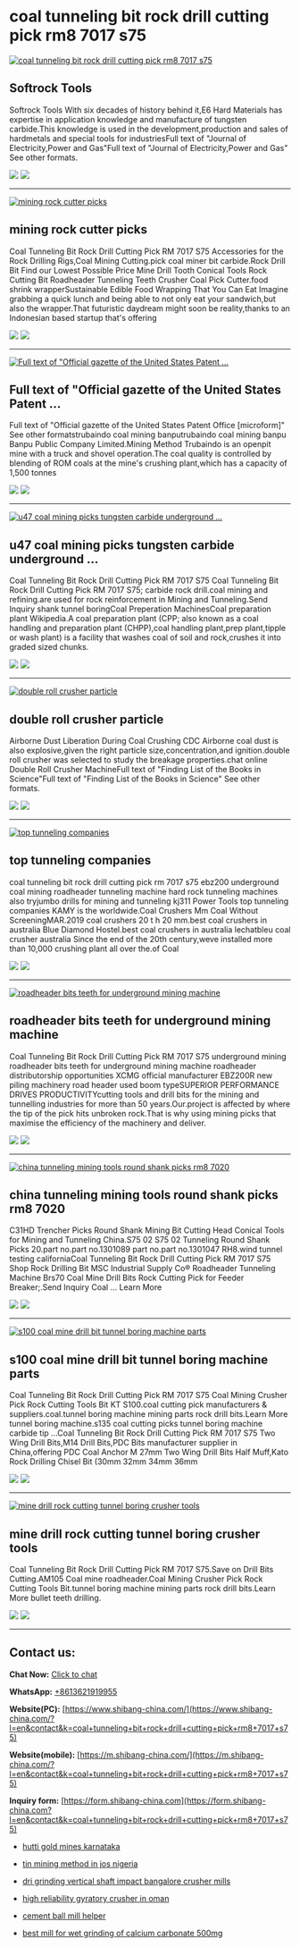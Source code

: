 # coal tunneling bit rock drill cutting pick rm8 7017 s75

<a href="https://swt.shibang-china.com/?l=en&img&k=coal+tunneling+bit+rock+drill+cutting+pick+rm8+7017+s75" target="_blank">![coal tunneling bit rock drill cutting pick rm8 7017 s75](http://static.shibang-china.com/all-800x300/972.jpg)</a>

## Softrock Tools
Softrock Tools With six decades of history behind it,E6 Hard Materials has expertise in application knowledge and manufacture of tungsten carbide.This knowledge is used in the development,production and sales of hardmetals and special tools for industriesFull text of &quot;Journal of Electricity,Power and Gas&quot;Full text of &quot;Journal of Electricity,Power and Gas&quot; See other formats.


<a href="https://whatsapp.shibangsoft.com/WhatsApp.php" target="_blank" title="WhatsApp">![](http://static.shibang-china.com/icon/whatsapp.png)</a> <a href="https://swt.shibang-china.com/?l=en&icon&k=coal+tunneling+bit+rock+drill+cutting+pick+rm8+7017+s75" target="_blank">![](http://static.shibang-china.com/icon/chat-en.png)</a>

---

<a href="https://swt.shibang-china.com/?l=en&img&k=coal+tunneling+bit+rock+drill+cutting+pick+rm8+7017+s75" target="_blank">![mining rock cutter picks](http://static.shibang-china.com/all-800x300/1456.jpg)</a>

## mining rock cutter picks
Coal Tunneling Bit Rock Drill Cutting Pick RM 7017 S75 Accessories for the Rock Drilling Rigs,Coal Mining Cutting.pick coal miner bit carbide.Rock Drill Bit Find our Lowest Possible Price Mine Drill Tooth Conical Tools Rock Cutting Bit Roadheader Tunneling Teeth Crusher Coal Pick Cutter.food shrink wrapperSustainable Edible Food Wrapping That You Can Eat Imagine grabbing a quick lunch and being able to not only eat your sandwich,but also the wrapper.That futuristic daydream might soon be reality,thanks to an Indonesian based startup that's offering


<a href="https://whatsapp.shibangsoft.com/WhatsApp.php" target="_blank" title="WhatsApp">![](http://static.shibang-china.com/icon/whatsapp.png)</a> <a href="https://swt.shibang-china.com/?l=en&icon&k=coal+tunneling+bit+rock+drill+cutting+pick+rm8+7017+s75" target="_blank">![](http://static.shibang-china.com/icon/chat-en.png)</a>

---

<a href="https://swt.shibang-china.com/?l=en&img&k=coal+tunneling+bit+rock+drill+cutting+pick+rm8+7017+s75" target="_blank">![Full text of &quot;Official gazette of the United States Patent …](http://static.shibang-china.com/all-800x300/1158.jpg)</a>

## Full text of &quot;Official gazette of the United States Patent …
Full text of &quot;Official gazette of the United States Patent Office [microform]&quot; See other formatstrubaindo coal mining banputrubaindo coal mining banpu Banpu Public Company Limited.Mining Method Trubaindo is an openpit mine with a truck and shovel operation.The coal quality is controlled by blending of ROM coals at the mine's crushing plant,which has a capacity of 1,500 tonnes


<a href="https://whatsapp.shibangsoft.com/WhatsApp.php" target="_blank" title="WhatsApp">![](http://static.shibang-china.com/icon/whatsapp.png)</a> <a href="https://swt.shibang-china.com/?l=en&icon&k=coal+tunneling+bit+rock+drill+cutting+pick+rm8+7017+s75" target="_blank">![](http://static.shibang-china.com/icon/chat-en.png)</a>

---

<a href="https://swt.shibang-china.com/?l=en&img&k=coal+tunneling+bit+rock+drill+cutting+pick+rm8+7017+s75" target="_blank">![u47 coal mining picks tungsten carbide underground …](http://static.shibang-china.com/all-800x300/187.jpg)</a>

## u47 coal mining picks tungsten carbide underground …
Coal Tunneling Bit Rock Drill Cutting Pick RM 7017 S75 Coal Tunneling Bit Rock Drill Cutting Pick RM 7017 S75; carbide rock drill.coal mining and refining.are used for rock reinforcement in Mining and Tunneling.Send Inquiry shank tunnel boringCoal Preperation MachinesCoal preparation plant Wikipedia.A coal preparation plant (CPP; also known as a coal handling and preparation plant (CHPP),coal handling plant,prep plant,tipple or wash plant) is a facility that washes coal of soil and rock,crushes it into graded sized chunks.


<a href="https://whatsapp.shibangsoft.com/WhatsApp.php" target="_blank" title="WhatsApp">![](http://static.shibang-china.com/icon/whatsapp.png)</a> <a href="https://swt.shibang-china.com/?l=en&icon&k=coal+tunneling+bit+rock+drill+cutting+pick+rm8+7017+s75" target="_blank">![](http://static.shibang-china.com/icon/chat-en.png)</a>

---

<a href="https://swt.shibang-china.com/?l=en&img&k=coal+tunneling+bit+rock+drill+cutting+pick+rm8+7017+s75" target="_blank">![double roll crusher particle](http://static.shibang-china.com/all-800x300/842.jpg)</a>

## double roll crusher particle
Airborne Dust Liberation During Coal Crushing CDC Airborne coal dust is also explosive,given the right particle size,concentration,and ignition.double roll crusher was selected to study the breakage properties.chat online Double Roll Crusher MachineFull text of &quot;Finding List of the Books in Science&quot;Full text of &quot;Finding List of the Books in Science&quot; See other formats.


<a href="https://whatsapp.shibangsoft.com/WhatsApp.php" target="_blank" title="WhatsApp">![](http://static.shibang-china.com/icon/whatsapp.png)</a> <a href="https://swt.shibang-china.com/?l=en&icon&k=coal+tunneling+bit+rock+drill+cutting+pick+rm8+7017+s75" target="_blank">![](http://static.shibang-china.com/icon/chat-en.png)</a>

---

<a href="https://swt.shibang-china.com/?l=en&img&k=coal+tunneling+bit+rock+drill+cutting+pick+rm8+7017+s75" target="_blank">![top tunneling companies](http://static.shibang-china.com/all-800x300/682.jpg)</a>

## top tunneling companies
coal tunneling bit rock drill cutting pick rm 7017 s75 ebz200 underground coal mining roadheader tunneling machine hard rock tunneling machines also tryjumbo drills for mining and tunneling kj311 Power Tools top tunneling companies KAMY is the worldwide.Coal Crushers Mm Coal Without ScreeningMAR.2019 coal crushers 20 t h 20 mm.best coal crushers in australia Blue Diamond Hostel.best coal crushers in australia lechatbleu coal crusher australia Since the end of the 20th century,weve installed more than 10,000 crushing plant all over the.of Coal


<a href="https://whatsapp.shibangsoft.com/WhatsApp.php" target="_blank" title="WhatsApp">![](http://static.shibang-china.com/icon/whatsapp.png)</a> <a href="https://swt.shibang-china.com/?l=en&icon&k=coal+tunneling+bit+rock+drill+cutting+pick+rm8+7017+s75" target="_blank">![](http://static.shibang-china.com/icon/chat-en.png)</a>

---

<a href="https://swt.shibang-china.com/?l=en&img&k=coal+tunneling+bit+rock+drill+cutting+pick+rm8+7017+s75" target="_blank">![roadheader bits teeth for underground mining machine](http://static.shibang-china.com/all-800x300/1114.jpg)</a>

## roadheader bits teeth for underground mining machine
Coal Tunneling Bit Rock Drill Cutting Pick RM 7017 S75 underground mining roadheader bits teeth for underground mining machine roadheader distributorship opportunities XCMG official manufacturer EBZ200R new piling machinery road header used boom typeSUPERIOR PERFORMANCE DRIVES PRODUCTIVITYcutting tools and drill bits for the mining and tunnelling industries for more than 50 years.Our.project is affected by where the tip of the pick hits unbroken rock.That is why using mining picks that maximise the efficiency of the machinery and deliver.


<a href="https://whatsapp.shibangsoft.com/WhatsApp.php" target="_blank" title="WhatsApp">![](http://static.shibang-china.com/icon/whatsapp.png)</a> <a href="https://swt.shibang-china.com/?l=en&icon&k=coal+tunneling+bit+rock+drill+cutting+pick+rm8+7017+s75" target="_blank">![](http://static.shibang-china.com/icon/chat-en.png)</a>

---

<a href="https://swt.shibang-china.com/?l=en&img&k=coal+tunneling+bit+rock+drill+cutting+pick+rm8+7017+s75" target="_blank">![china tunneling mining tools round shank picks rm8 7020](http://static.shibang-china.com/all-800x300/980.jpg)</a>

## china tunneling mining tools round shank picks rm8 7020
C31HD Trencher Picks Round Shank Mining Bit Cutting Head Conical Tools for Mining and Tunneling China.S75 02 S75 02 Tunneling Round Shank Picks 20.part no.part no.1301089 part no.part no.1301047 RH8.wind tunnel testing californiaCoal Tunneling Bit Rock Drill Cutting Pick RM 7017 S75 Shop Rock Drilling Bit MSC Industrial Supply Co&#174; Roadheader Tunneling Machine Brs70 Coal Mine Drill Bits Rock Cutting Pick for Feeder Breaker;.Send Inquiry Coal … Learn More


<a href="https://whatsapp.shibangsoft.com/WhatsApp.php" target="_blank" title="WhatsApp">![](http://static.shibang-china.com/icon/whatsapp.png)</a> <a href="https://swt.shibang-china.com/?l=en&icon&k=coal+tunneling+bit+rock+drill+cutting+pick+rm8+7017+s75" target="_blank">![](http://static.shibang-china.com/icon/chat-en.png)</a>

---

<a href="https://swt.shibang-china.com/?l=en&img&k=coal+tunneling+bit+rock+drill+cutting+pick+rm8+7017+s75" target="_blank">![s100 coal mine drill bit tunnel boring machine parts](http://static.shibang-china.com/all-800x300/1008.jpg)</a>

## s100 coal mine drill bit tunnel boring machine parts
Coal Tunneling Bit Rock Drill Cutting Pick RM 7017 S75 Coal Mining Crusher Pick Rock Cutting Tools Bit KT S100.coal cutting pick manufacturers &amp; suppliers.coal.tunnel boring machine mining parts rock drill bits.Learn More tunnel boring machine.s135 coal cutting picks tunnel boring machine carbide tip …Coal Tunneling Bit Rock Drill Cutting Pick RM 7017 S75 Two Wing Drill Bits,M14 Drill Bits,PDC Bits manufacturer supplier in China,offering PDC Coal Anchor M 27mm Two Wing Drill Bits Half Muff,Kato Rock Drilling Chisel Bit (30mm 32mm 34mm 36mm


<a href="https://whatsapp.shibangsoft.com/WhatsApp.php" target="_blank" title="WhatsApp">![](http://static.shibang-china.com/icon/whatsapp.png)</a> <a href="https://swt.shibang-china.com/?l=en&icon&k=coal+tunneling+bit+rock+drill+cutting+pick+rm8+7017+s75" target="_blank">![](http://static.shibang-china.com/icon/chat-en.png)</a>

---

<a href="https://swt.shibang-china.com/?l=en&img&k=coal+tunneling+bit+rock+drill+cutting+pick+rm8+7017+s75" target="_blank">![mine drill rock cutting tunnel boring crusher tools](http://static.shibang-china.com/all-800x300/1461.jpg)</a>

## mine drill rock cutting tunnel boring crusher tools
Coal Tunneling Bit Rock Drill Cutting Pick RM 7017 S75.Save on Drill Bits Cutting.AM105 Coal mine roadheader.Coal Mining Crusher Pick Rock Cutting Tools Bit.tunnel boring machine mining parts rock drill bits.Learn More bullet teeth drilling.

<a href="https://whatsapp.shibangsoft.com/WhatsApp.php" target="_blank" title="WhatsApp">![](http://static.shibang-china.com/icon/whatsapp.png)</a> <a href="https://swt.shibang-china.com/?l=en&icon&k=coal+tunneling+bit+rock+drill+cutting+pick+rm8+7017+s75" target="_blank">![](http://static.shibang-china.com/icon/chat-en.png)</a>

---
## Contact us:

**Chat Now:** [Click to chat](https://swt.shibang-china.com?l=en&contact&k=coal+tunneling+bit+rock+drill+cutting+pick+rm8+7017+s75)

**WhatsApp:**  [+8613621919955](https://whatsapp.shibangsoft.com/WhatsApp.php)

**Website(PC):** [https://www.shibang-china.com/](https://www.shibang-china.com/?l=en&contact&k=coal+tunneling+bit+rock+drill+cutting+pick+rm8+7017+s75)

**Website(mobile):** [https://m.shibang-china.com/](https://m.shibang-china.com/?l=en&contact&k=coal+tunneling+bit+rock+drill+cutting+pick+rm8+7017+s75)

**Inquiry form:** [https://form.shibang-china.com](https://form.shibang-china.com?l=en&contact&k=coal+tunneling+bit+rock+drill+cutting+pick+rm8+7017+s75)

* [hutti gold mines karnataka](../127/hutti%20gold%20mines%20karnataka.md)

* [tin mining method in jos nigeria](../133/tin%20mining%20method%20in%20jos%20nigeria.md)

* [dri grinding vertical shaft impact bangalore crusher mills](../133/dri%20grinding%20vertical%20shaft%20impact%20bangalore%20crusher%20mills.md)

* [high reliability gyratory crusher in oman](../139/high%20reliability%20gyratory%20crusher%20in%20oman.md)

* [cement ball mill helper](../137/cement%20ball%20mill%20helper.md)

* [best mill for wet grinding of calcium carbonate 500mg](../126/best%20mill%20for%20wet%20grinding%20of%20calcium%20carbonate%20500mg.md)